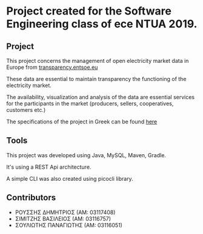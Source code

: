 # Project created for the Software Engineering class of ece NTUA 2019.

## Project
This project concerns the management of open electricity market data in Europe from [transparency.entsoe.eu](transparency.entsoe.eu)

These data are essential to maintain transparency the functioning of the electricity market.

The availability, visualization and analysis of the data are essential services for the participants in the market (producers, sellers, cooperatives, customers etc.)

The specifications of the project in Greek can be found [here](https://courses.softlab.ntua.gr/softeng/2019b/Project/project-softeng2019b.pdf)

## Tools
This project was developed using Java, MySQL, Maven, Gradle.

It's using a REST Api architecture.

A simple CLI was also created using picocli library.

## Contributors
- ΡΟΥΣΣΗΣ ΔΗΜΗΤΡΙΟΣ  (ΑΜ: 03117408)
- ΣΙΜΙΤΖΗΣ ΒΑΣΙΛΕΙΟΣ (ΑΜ: 03116757)
- ΣΟΥΛΙΩΤΗΣ ΠΑΝΑΓΙΩΤΗΣ (ΑΜ: 03116051)
